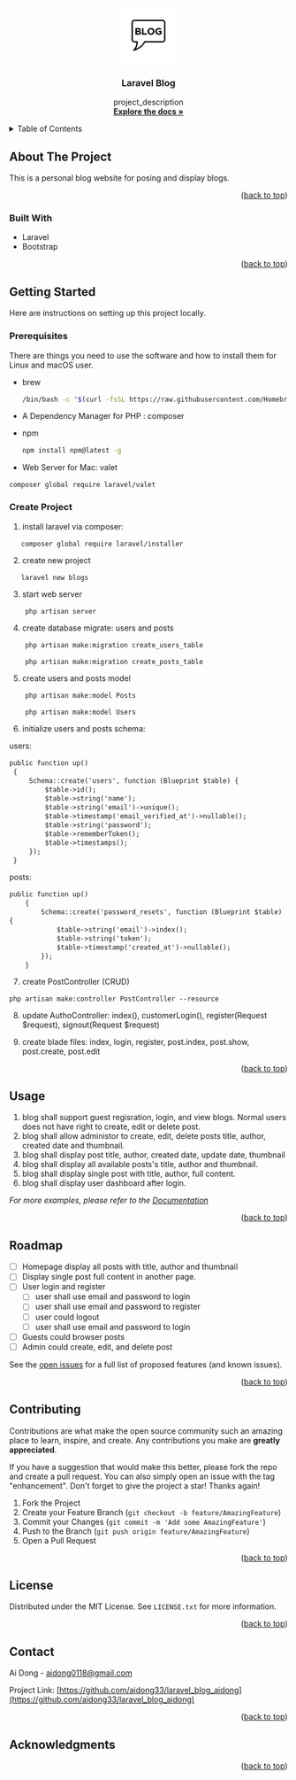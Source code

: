 <!-- Improved compatibility of back to top link: See: https://github.com/othneildrew/Best-README-Template/pull/73 -->
<a name="readme-top"></a>
<!--
*** Thanks for checking out the Best-README-Template. If you have a suggestion
*** that would make this better, please fork the repo and create a pull request
*** or simply open an issue with the tag "enhancement".
*** Don't forget to give the project a star!
*** Thanks again! Now go create something AMAZING! :D
-->



<!-- PROJECT SHIELDS -->
<!--
*** I'm using markdown "reference style" links for readability.
*** Reference links are enclosed in brackets [ ] instead of parentheses ( ).
*** See the bottom of this document for the declaration of the reference variables
*** for contributors-url, forks-url, etc. This is an optional, concise syntax you may use.
*** https://www.markdownguide.org/basic-syntax/#reference-style-links
-->

<!-- PROJECT LOGO -->
<br />
<div align="center">
  <a href="https://github.com/aidong33/laravel_blog_aidong">
    <img src="public/assets/img/logo.jpeg" alt="Logo" width="100" height="100">
  </a>

<h3 align="center">Laravel Blog</h3>

  <p align="center">
    project_description
    <br />
    <a href="https://github.com/aidong33/laravel_blog_aidong"><strong>Explore the docs »</strong></a>
    <br />
  </p>
</div>



<!-- TABLE OF CONTENTS -->
<details>
  <summary>Table of Contents</summary>
  <ol>
    <li>
      <a href="#about-the-project">About The Project</a>
      <ul>
        <li><a href="#built-with">Built With</a></li>
      </ul>
    </li>
    <li>
      <a href="#getting-started">Getting Started</a>
      <ul>
        <li><a href="#prerequisites">Prerequisites</a></li>
        <li><a href="#installation">Installation</a></li>
      </ul>
    </li>
    <li><a href="#usage">Usage</a></li>
    <li><a href="#roadmap">Roadmap</a></li>
    <li><a href="#contributing">Contributing</a></li>
    <li><a href="#license">License</a></li>
    <li><a href="#contact">Contact</a></li>
    <li><a href="#acknowledgments">Acknowledgments</a></li>
  </ol>
</details>



<!-- ABOUT THE PROJECT -->
## About The Project


This is a personal blog website for posing and display blogs.

<p align="right">(<a href="#readme-top">back to top</a>)</p>



### Built With

* Laravel
* Bootstrap

<p align="right">(<a href="#readme-top">back to top</a>)</p>



<!-- GETTING STARTED -->
## Getting Started

Here are instructions on setting up this project locally.

### Prerequisites

There are things you need to use the software and how to install them for Linux and macOS user.

* brew
  ```sh
  /bin/bash -c "$(curl -fsSL https://raw.githubusercontent.com/Homebrew/install/HEAD/install.sh)"
  ```

* A Dependency Manager for PHP : composer

* npm
  ```sh
  npm install npm@latest -g
  ```

* Web Server for Mac: valet
```
composer global require laravel/valet
``` 

### Create Project

1. install laravel via composer:
```
   composer global require laravel/installer 
   ```

2. create new project
```
   laravel new blogs
   ```
3. start web server
```
    php artisan server
   ```
4. create database migrate: users and posts

```
    php artisan make:migration create_users_table
   ```
```
    php artisan make:migration create_posts_table
   ```
5. create users and posts model

```  
    php artisan make:model Posts
   ```
```  
    php artisan make:model Users
   ```
6. initialize users and posts schema:

users:
   ```
   public function up()
    {
        Schema::create('users', function (Blueprint $table) {
            $table->id();
            $table->string('name');
            $table->string('email')->unique();
            $table->timestamp('email_verified_at')->nullable();
            $table->string('password');
            $table->rememberToken();
            $table->timestamps();
        });
    }
```

posts:
```
public function up()
    {
        Schema::create('password_resets', function (Blueprint $table) {
            $table->string('email')->index();
            $table->string('token');
            $table->timestamp('created_at')->nullable();
        });
    }
```
7. create PostController (CRUD)
``` 
php artisan make:controller PostController --resource
```
8. update AuthoController: index(), customerLogin(), register(Request $request), signout(Request $request)


9. create blade files: index, login, register, post.index, post.show, post.create, post.edit

<p align="right">(<a href="#readme-top">back to top</a>)</p>



<!-- USAGE EXAMPLES -->
## Usage

1. blog shall support guest regisration, login, and view blogs. Normal users does not have right to create, edit or delete post.
2. blog shall allow administor to create, edit, delete posts title, author, created date and thumbnail.
3. blog shall display post title, author, created date, update date, thumbnail
4. blog shall display all available posts's title, author and thumbnail.
5. blog shall display single post with title, author, full content.
6. blog shall display user dashboard after login.

_For more examples, please refer to the [Documentation](https://example.com)_

<p align="right">(<a href="#readme-top">back to top</a>)</p>



<!-- ROADMAP -->
## Roadmap

- [ ] Homepage display all posts with title, author and thumbnail
- [ ] Display single post full content in another page.
- [ ] User login and register
    - [ ] user shall use email and password to login
    - [ ] user shall use email and password to register
    - [ ] user could logout
    - [ ] user shall use email and password to login
- [ ] Guests could browser posts
- [ ] Admin could create, edit, and delete post

See the [open issues](https://github.com/github_username/repo_name/issues) for a full list of proposed features (and known issues).

<p align="right">(<a href="#readme-top">back to top</a>)</p>



<!-- CONTRIBUTING -->
## Contributing

Contributions are what make the open source community such an amazing place to learn, inspire, and create. Any contributions you make are **greatly appreciated**.

If you have a suggestion that would make this better, please fork the repo and create a pull request. You can also simply open an issue with the tag "enhancement".
Don't forget to give the project a star! Thanks again!

1. Fork the Project
2. Create your Feature Branch (`git checkout -b feature/AmazingFeature`)
3. Commit your Changes (`git commit -m 'Add some AmazingFeature'`)
4. Push to the Branch (`git push origin feature/AmazingFeature`)
5. Open a Pull Request

<p align="right">(<a href="#readme-top">back to top</a>)</p>



<!-- LICENSE -->
## License

Distributed under the MIT License. See `LICENSE.txt` for more information.

<p align="right">(<a href="#readme-top">back to top</a>)</p>



<!-- CONTACT -->
## Contact

Ai Dong - aidong0118@gmail.com

Project Link: [https://github.com/aidong33/laravel_blog_aidong](https://github.com/aidong33/laravel_blog_aidong)

<p align="right">(<a href="#readme-top">back to top</a>)</p>



<!-- ACKNOWLEDGMENTS -->
## Acknowledgments


<p align="right">(<a href="#readme-top">back to top</a>)</p>



